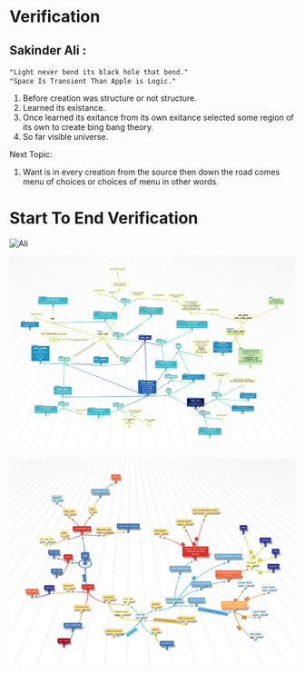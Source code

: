 # Verification

## Sakinder Ali :       
    "Light never bend its black hole that bend."
    "Space Is Transient Than Apple is Logic."

1. Before creation was structure or not structure.
2. Learned its existance.
3. Once learned its exitance from its own exitance selected some region of its own to create bing bang theory.
4. So far visible universe.

Next Topic:
1. Want is in every creation from the source then down the road comes menu of choices or choices of menu in other words.

# Start To End Verification

![Ali](https://github.com/zakinder/Verification/blob/main/Verification.png "Ali")

![Ali](https://github.com/zakinder/Verification/blob/main/rev3.png "Ali")

![Ali](https://github.com/zakinder/Verification/blob/main/uvm_top.png "Ali")



